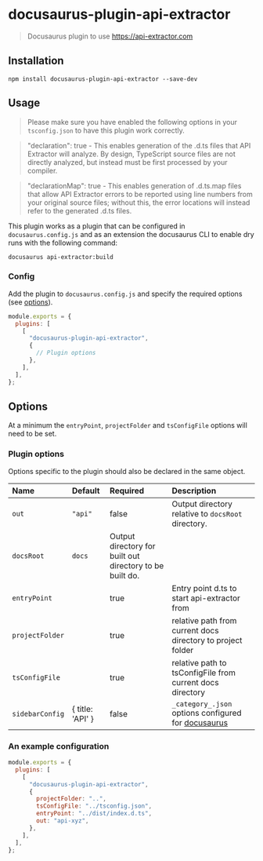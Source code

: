 # docusaurus-plugin-api-extractor

> Docusaurus plugin to use https://api-extractor.com

## Installation

```
npm install docusaurus-plugin-api-extractor --save-dev
```

## Usage

> Please make sure you have enabled the following options in your `tsconfig.json` to have this plugin work correctly.

> "declaration": true - This enables generation of the .d.ts files that API Extractor will analyze. By design, TypeScript source files are not directly analyzed, but instead must be first processed by your compiler.

> "declarationMap": true - This enables generation of .d.ts.map files that allow API Extractor errors to be reported using line numbers from your original source files; without this, the error locations will instead refer to the generated .d.ts files.

This plugin works as a plugin that can be configured in `docusaurus.config.js` and as an extension the docusaurus CLI to enable dry runs with the following command:

```
docusaurus api-extractor:build
```

### Config

Add the plugin to `docusaurus.config.js` and specify the required options (see [options](#options)).

```js
module.exports = {
  plugins: [
    [
      "docusaurus-plugin-api-extractor",
      {
        // Plugin options
      },
    ],
  ],
};
```

## Options

At a minimum the `entryPoint`, `projectFolder` and `tsConfigFile` options will need to be set.

### Plugin options

Options specific to the plugin should also be declared in the same object.

| Name            | Default          | Required                                                 | Description                                                                                                                                                                                                       |
| :-------------- | :--------------- | :------------------------------------------------------- | :---------------------------------------------------------------------------------------------------------------------------------------------------------------------------------------------------------------- |
| `out`           | `"api"`          | false                                                    | Output directory relative to `docsRoot` directory.                                                                                                                                                                |
| `docsRoot`      | `docs`           | Output directory for built out directory to be built do. |
| `entryPoint`    |                  | true                                                     | Entry point d.ts to start api-extractor from                                                                                                                                                                      |
| `projectFolder` |                  | true                                                     | relative path from current docs directory to project folder                                                                                                                                                       |
| `tsConfigFile`  |                  | true                                                     | relative path to tsConfigFile from current docs directory                                                                                                                                                         |
| `sidebarConfig` | { title: 'API' } | false                                                    | `_category_.json` options configured for [docusaurus](https://github.com/facebook/docusaurus/blob/8d92e9bcf5cf533719b07b17db73facea788fac1/packages/docusaurus-plugin-content-docs/src/sidebars/generator.ts#L30) |

### An example configuration

```js
module.exports = {
  plugins: [
    [
      "docusaurus-plugin-api-extractor",
      {
        projectFolder: "..",
        tsConfigFile: "../tsconfig.json",
        entryPoint: "../dist/index.d.ts",
        out: "api-xyz",
      },
    ],
  ],
};
```
